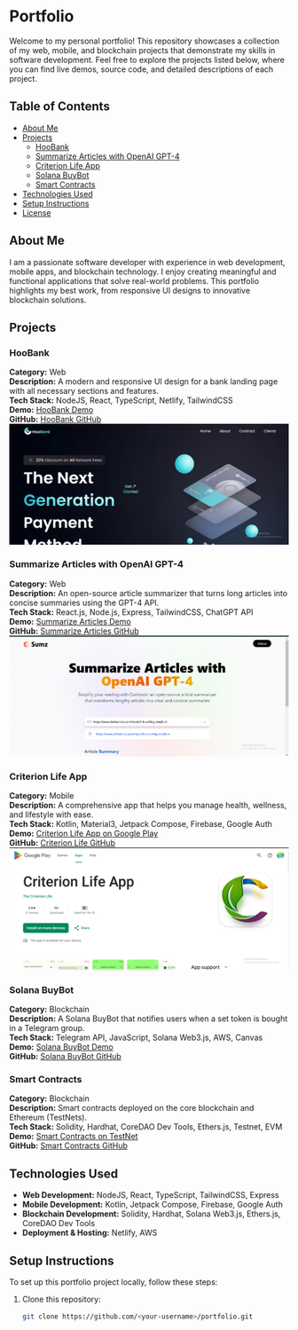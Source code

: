 # Portfolio

Welcome to my personal portfolio! This repository showcases a collection of my web, mobile, and blockchain projects that demonstrate my skills in software development. Feel free to explore the projects listed below, where you can find live demos, source code, and detailed descriptions of each project.

## Table of Contents

- [About Me](#about-me)
- [Projects](#projects)
  - [HooBank](#hoobank)
  - [Summarize Articles with OpenAI GPT-4](#summarize-articles-with-openai-gpt-4)
  - [Criterion Life App](#criterion-life-app)
  - [Solana BuyBot](#solana-buybot)
  - [Smart Contracts](#smart-contracts)
- [Technologies Used](#technologies-used)
- [Setup Instructions](#setup-instructions)
- [License](#license)

## About Me

I am a passionate software developer with experience in web development, mobile apps, and blockchain technology. I enjoy creating meaningful and functional applications that solve real-world problems. This portfolio highlights my best work, from responsive UI designs to innovative blockchain solutions.

## Projects

### HooBank
**Category:** Web  
**Description:** A modern and responsive UI design for a bank landing page with all necessary sections and features.  
**Tech Stack:** NodeJS, React, TypeScript, Netlify, TailwindCSS  
**Demo:** [HooBank Demo](https://bank-by-doyex.netlify.app/)  
**GitHub:** [HooBank GitHub](https://github.com/mbdulrohim)  
![HooBank](public/bank.png)

### Summarize Articles with OpenAI GPT-4
**Category:** Web  
**Description:** An open-source article summarizer that turns long articles into concise summaries using the GPT-4 API.  
**Tech Stack:** React.js, Node.js, Express, TailwindCSS, ChatGPT API  
**Demo:** [Summarize Articles Demo](https://combotx-article-sumz.netlify.app/)  
**GitHub:** [Summarize Articles GitHub](https://github.com/Mbdulrohim)  
![Summarize Articles](public/sumz.png)

### Criterion Life App
**Category:** Mobile  
**Description:** A comprehensive app that helps you manage health, wellness, and lifestyle with ease.  
**Tech Stack:** Kotlin, Material3, Jetpack Compose, Firebase, Google Auth  
**Demo:** [Criterion Life App on Google Play](https://play.google.com/store/apps/details?id=com.doyextech.thecriterion&hl=en)  
**GitHub:** [Criterion Life GitHub](https://github.com/Mbdulrohim)  
![Criterion Life App](public/clapp.png)

### Solana BuyBot
**Category:** Blockchain  
**Description:** A Solana BuyBot that notifies users when a set token is bought in a Telegram group.  
**Tech Stack:** Telegram API, JavaScript, Solana Web3.js, AWS, Canvas  
**Demo:** [Solana BuyBot Demo](https://t.me/@BBirdBuyBot)  
**GitHub:** [Solana BuyBot GitHub](https://github.com/mbdulrohim)

### Smart Contracts
**Category:** Blockchain  
**Description:** Smart contracts deployed on the core blockchain and Ethereum (TestNets).  
**Tech Stack:** Solidity, Hardhat, CoreDAO Dev Tools, Ethers.js, Testnet, EVM  
**Demo:** [Smart Contracts on TestNet](https://scan.test.btcs.network/address/0x6aDEb2741D0dd6801528B1C9EC8fDc2E4474965B)  
**GitHub:** [Smart Contracts GitHub](https://github.com/mbdulrohim)

## Technologies Used

- **Web Development:** NodeJS, React, TypeScript, TailwindCSS, Express
- **Mobile Development:** Kotlin, Jetpack Compose, Firebase, Google Auth
- **Blockchain Development:** Solidity, Hardhat, Solana Web3.js, Ethers.js, CoreDAO Dev Tools
- **Deployment & Hosting:** Netlify, AWS

## Setup Instructions

To set up this portfolio project locally, follow these steps:

1. Clone this repository:
   ```bash
   git clone https://github.com/<your-username>/portfolio.git

